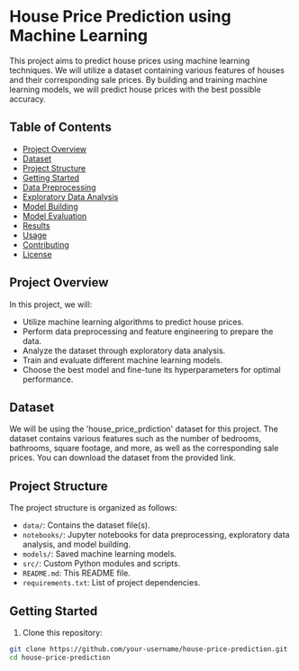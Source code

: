 # House Price Prediction using Machine Learning

This project aims to predict house prices using machine learning techniques. We will utilize a dataset containing various features of houses and their corresponding sale prices. By building and training machine learning models, we will predict house prices with the best possible accuracy.

## Table of Contents

- [Project Overview](#project-overview)
- [Dataset](#dataset)
- [Project Structure](#project-structure)
- [Getting Started](#getting-started)
- [Data Preprocessing](#data-preprocessing)
- [Exploratory Data Analysis](#exploratory-data-analysis)
- [Model Building](#model-building)
- [Model Evaluation](#model-evaluation)
- [Results](#results)
- [Usage](#usage)
- [Contributing](#contributing)
- [License](#license)

## Project Overview

In this project, we will:

- Utilize machine learning algorithms to predict house prices.
- Perform data preprocessing and feature engineering to prepare the data.
- Analyze the dataset through exploratory data analysis.
- Train and evaluate different machine learning models.
- Choose the best model and fine-tune its hyperparameters for optimal performance.

## Dataset

We will be using the 'house_price_prdiction' dataset for this project. The dataset contains various features such as the number of bedrooms, bathrooms, square footage, and more, as well as the corresponding sale prices. You can download the dataset from the provided link.

## Project Structure

The project structure is organized as follows:

- `data/`: Contains the dataset file(s).
- `notebooks/`: Jupyter notebooks for data preprocessing, exploratory data analysis, and model building.
- `models/`: Saved machine learning models.
- `src/`: Custom Python modules and scripts.
- `README.md`: This README file.
- `requirements.txt`: List of project dependencies.

## Getting Started

1. Clone this repository:

```bash
git clone https://github.com/your-username/house-price-prediction.git
cd house-price-prediction
